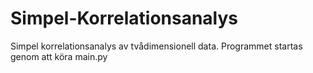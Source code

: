 # Simpel-Korrelationsanalys
Simpel korrelationsanalys av tvådimensionell data.
Programmet startas genom att köra main.py
